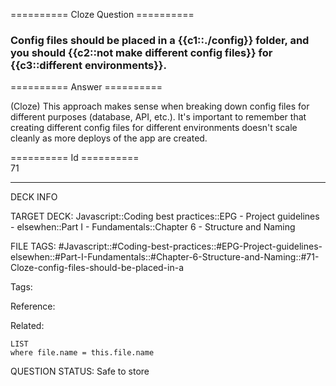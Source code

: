 ========== Cloze Question ==========

###  Config files should be placed in a {{c1::./config}} folder, and you should {{c2::not make different config files}} for {{c3::different environments}}.  

========== Answer ==========  

(Cloze) This approach makes sense when breaking down config files for different purposes (database, API, etc.). It's important to remember that creating different config files for different environments doesn't scale cleanly as more deploys of the app are created.

========== Id ==========  
71

---

DECK INFO

TARGET DECK: Javascript::Coding best practices::EPG - Project guidelines - elsewhen::Part I - Fundamentals::Chapter 6 - Structure and Naming

FILE TAGS: #Javascript::#Coding-best-practices::#EPG-Project-guidelines-elsewhen::#Part-I-Fundamentals::#Chapter-6-Structure-and-Naming::#71-Cloze-config-files-should-be-placed-in-a

Tags:

Reference:

Related:

```dataview
LIST
where file.name = this.file.name
````
QUESTION STATUS: Safe to store
